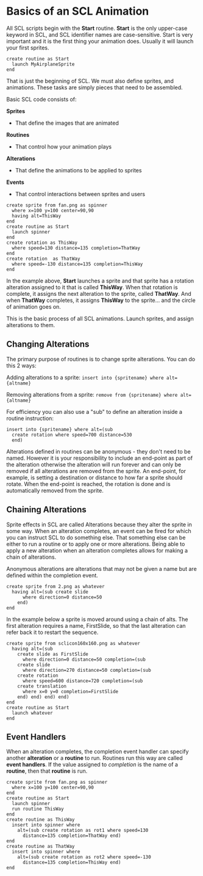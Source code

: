 # Basics of an SCL Animation

All SCL scripts begin with the **Start** routine. **Start** is the only upper-case keyword in SCL, and SCL identifier names are case-sensitive. Start is very important and it is the first thing your animation does. Usually it will launch your first sprites.

```
create routine as Start
  launch MyAirplaneSprite
end
```

That is just the beginning of SCL. We must also define sprites, and animations. These tasks are simply pieces that need to be assembled.

Basic SCL code consists of:

**Sprites**
- That define the images that are animated

**Routines**
- That control how your animation plays

**Alterations**
- That define the animations to be applied to sprites

**Events**
- That control interactions between sprites and users

```
create sprite from fan.png as spinner
  where x=100 y=100 center=90,90
  having alt=ThisWay
end
create routine as Start
  launch spinner
end
create rotation as ThisWay
  where speed=130 distance=135 completion=ThatWay
end
create rotation  as ThatWay 
  where speed=-130 distance=135 completion=ThisWay
end
```

In the example above, **Start** launches a sprite and that sprite has a rotation alteration assigned to it that is called **ThisWay**. When that rotation is complete, it assigns the next alteration to the sprite, called **ThatWay**. And when **ThatWay** completes, it assigns **ThisWay** to the sprite… and the circle of animation goes on.

This is the basic process of all SCL animations. Launch sprites, and assign alterations to them.


## Changing Alterations

The primary purpose of routines is to change sprite alterations. You can do this 2 ways:

Adding alterations to a sprite:
```insert into {spritename} where alt={altname}```

Removing alterations from a sprite:
```remove from {spritename} where alt={altname}```

For efficiency you can also use a "sub" to define an alteration inside a routine instruction:
```
insert into {spritename} where alt=(sub
  create rotation where speed=700 distance=530
  end)
```

Alterations defined in routines can be anonymous - they don't need to be named. However it is your responsibility to include an end-point as part of the alteration otherwise the alteration will run forever and can only be removed if all alterations are removed from the sprite. An end-point, for example, is setting a destination or distance to how far a sprite should rotate. When the end-point is reached, the rotation is done and is automatically removed from the sprite.

## Chaining Alterations

Sprite effects in SCL are called Alterations because they alter the sprite in some way. When an alteration completes, an event can be fired for which you can instruct SCL to do something else. That something else can be either to run a routine or to apply one or more alterations. Being able to apply a new alteration when an alteration completes allows for making a chain of alterations.

Anonymous alterations are alterations that may not be given a name but are defined within the completion event.

```
create sprite from 2.png as whatever
  having alt=(sub create slide
      where direction=0 distance=50
    end)
end
```

In the example below a sprite is moved around using a chain of alts. The first alteration requires a name, FirstSlide, so that the last alteration can refer back it to restart the sequence.

```
create sprite from sclicon160x160.png as whatever
  having alt=(sub
    create slide as FirstSlide
      where direction=0 distance=50 completion=(sub
    create slide
      where direction=270 distance=50 completion=(sub
    create rotation
      where speed=600 distance=720 completion=(sub
    create translation
      where x=0 y=0 completion=FirstSlide
    end) end) end) end)
end
create routine as Start 
  launch whatever 
end
```

## Event Handlers

When an alteration completes, the completion event handler can specify another **alteration** or a **routine** to run. Routines run this way are called **event handlers**. If the value assigned to *completion* is the name of a **routine**, then that **routine** is run. 

```
create sprite from fan.png as spinner
  where x=100 y=100 center=90,90
end
create routine as Start
  launch spinner
  run routine ThisWay
end
create routine as ThisWay
  insert into spinner where
    alt=(sub create rotation as rot1 where speed=130
      distance=135 completion=ThatWay end)
end
create routine as ThatWay
  insert into spinner where
    alt=(sub create rotation as rot2 where speed=-130
      distance=135 completion=ThisWay end)
end
```


